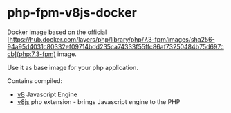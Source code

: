 # php-fpm-v8js-docker

Docker image based on the official [https://hub.docker.com/layers/php/library/php/7.3-fpm/images/sha256-94a95d4031c80332ef09714bdd235ca74333f55ffc86af73250484b75d697ccb](php:7.3-fpm) image. 

Use it as base image for your php application. 

Contains compiled:
 -  [v8](https://github.com/v8/v8-git-mirror) Javascript Engine 
 -  [v8js](https://github.com/phpv8/v8js/) php extension - brings Javascript engine to the PHP
 
 
